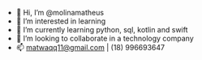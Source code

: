 - 👋 Hi, I’m @molinamatheus
- 👀 I’m interested in learning
- 🌱 I’m currently learning python, sql, kotlin and swift
- 💞️ I’m looking to collaborate in a technology company
- 📫 matwaqq11@gmail.com | (18) 996693647

<!---
molinamatheus/molinamatheus is a ✨ special ✨ repository because its `README.md` (this file) appears on your GitHub profile.
You can click the Preview link to take a look at your changes.
--->
